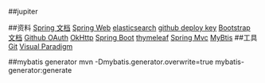 ##jupiter

##资料
[Spring 文档](https://spring.io/guides)
[Spring Web](https://spring.io/guides/gs/serving-web-content/)
[elasticsearch](https://elasticsearch.cn/explore)
[github deploy key](https://developer.github.com/v3/guides/managing-deploy-keys/#deploy-keys)
[Bootstrap 文档](https://v3.bootcss.com/getting-started/)
[Github OAuth](https://developer.github.com/apps/building-oauth-apps/creating-an-oauth-app/)
[OkHttp](https://square.github.io/okhttp/)
[Spring Boot](https://docs.spring.io/spring-boot/docs/2.0.0.RC1/reference/htmlsingle/#boot-features-embedded-database-support)
[thymeleaf](https://www.thymeleaf.org/doc/tutorials/3.0/usingthymeleaf.html)
[Spring Mvc](https://docs.spring.io/spring/docs/5.0.3.RELEASE/spring-framework-reference/web.html#mvc-config-interceptors)
[MyBtis](http://www.mybatis.org/generator/)
##工具
[Git](https://git-scm.com/download)
[Visual Paradigm](https://www.visual-paradigm.com)

##mybatis generator
mvn -Dmybatis.generator.overwrite=true mybatis-generator:generate
